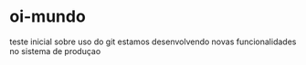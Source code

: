 # oi-mundo 
teste inicial sobre uso do git
estamos desenvolvendo novas funcionalidades no sistema de produçao
